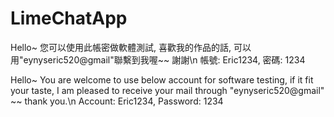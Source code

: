 # LimeChatApp

Hello~ 
您可以使用此帳密做軟體測試, 喜歡我的作品的話, 可以用"eynyseric520@gmail"聯繫到我喔~~ 謝謝\n
帳號: Eric1234, 密碼: 1234

Hello~ 
You are welcome to use below account for software testing, if it fit your taste, I am pleased to receive your mail through "eynyseric520@gmail" ~~ thank you.\n
Account: Eric1234, Password: 1234
